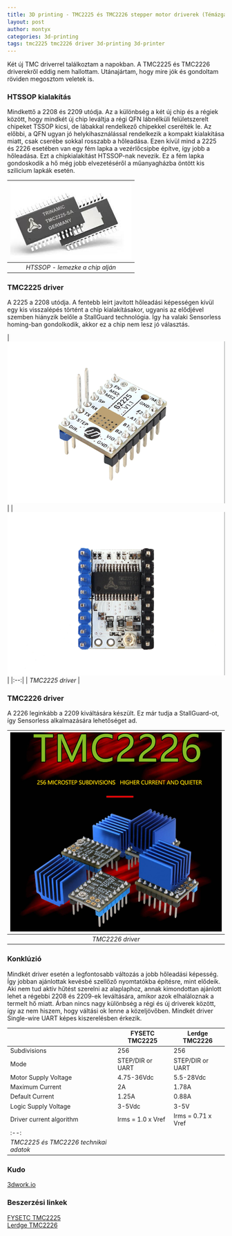 ```yaml
---
title: 3D printing - TMC2225 és TMC2226 stepper motor driverek (Témázgató)
layout: post
author: montyx
categories: 3d-printing
tags: tmc2225 tmc2226 driver 3d-printing 3d-printer
---
```

Két új TMC driverrel találkoztam a napokban. A TMC2225 és TMC2226 driverekről eddig nem hallottam. Utánajártam, hogy mire jók és gondoltam röviden megosztom veletek is.

### HTSSOP kialakítás
Mindkettő a 2208 és 2209 utódja. Az a különbség a két új chip és a régiek között, hogy mindkét új chip leváltja a régi QFN lábnélküli felületszerelt chipeket TSSOP kicsi, de lábakkal rendelkező chipekkel cserélték le. Az előbbi, a QFN ugyan jó helykihasználással rendelkezik a kompakt kialakítása miatt, csak cserébe sokkal rosszabb a hőleadása. Ezen kívül mind a 2225 és 2226 esetében van egy fém lapka a vezérlőcsipbe építve, így jobb a hőleadása. Ezt a chipkialakítást HTSSOP-nak nevezik. Ez a fém lapka gondoskodik a hő még jobb elvezetéséről a műanyagházba öntött kis szilicium lapkák esetén.

| ![HTSSOP](/docs/assets/tmc2225-chip.png) | 
|:--:| 
| *HTSSOP - lemezke a chip alján* |

### TMC2225 driver
A 2225 a 2208 utódja. A fentebb leírt javított hőleadási képességen kívül egy kis visszalépés történt a chip kialakításakor, ugyanis az elődjével szemben hiányzik belőle a StallGuard technológia. Így ha valaki Sensorless homing-ban gondolkodik, akkor ez a chip nem lesz jó választás.

| ![TMC2225 driver](/docs/assets/tmc2225-driver1.png)   | 
| ![TMC2225 driver](/docs/assets/tmc2225-driver.png)   | 
|:--:| 
| *TMC2225 driver* |

### TMC2226 driver
A 2226 leginkább a 2209 kiváltására készült. Ez már tudja a StallGuard-ot, így Sensorless alkalmazására lehetőséget ad.

| ![TMC2226 driver](/docs/assets/tmc2226-driver.png) | 
|:--:| 
| *TMC2226 driver* |

### Konklúzió
Mindkét driver esetén a legfontosabb változás a jobb hőleadási képesség. Így jobban ajánlottak kevésbé szellőző nyomtatókba építésre, mint elődeik. Aki nem tud aktív hűtést szerelni az alaplaphoz, annak kimondottan ajánlott lehet a régebbi 2208 és 2209-ek leváltására, amikor azok elhaláloznak a termelt hő miatt. Árban nincs nagy különbség a régi és új driverek között, így az nem hiszem, hogy váltási ok lenne a közeljövőben. Mindkét driver Single-wire UART képes kiszerelésben érkezik.

|                          | __FYSETC TMC2225__    | __Lerdge TMC2226__      |
| ------------------------ | ----------------- | ------------------- |
| Subdivisions             | 256               | 256                 |
| Mode                     | STEP/DIR or UART  | STEP/DIR or UART    |
| Motor Supply Voltage     | 4.75-36Vdc        | 5.5-28Vdc           |
| Maximum Current          | 2A                | 1.78A               |
| Default Current          | 1.25A             | 0.88A               |
| Logic Supply Voltage     | 3-5Vdc            | 3-5V                |
| Driver current algorithm | Irms = 1.0 x Vref | Irms = 0.71 x Vref  |
|:--:|
| *TMC2225 és TMC2226 technikai adatok* |

### Kudo
[3dwork.io](https://3dwork.io/en/tmc-drivers/)  

### Beszerzési linkek
[FYSETC TMC2225](https://s.click.aliexpress.com/e/_A5FqSq)  
[Lerdge TMC2226](https://s.click.aliexpress.com/e/_ACrOzM)  